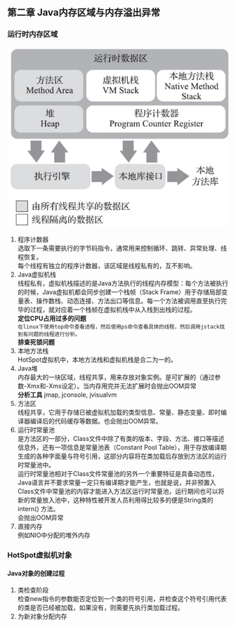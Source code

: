 ## 第二章 Java内存区域与内存溢出异常

### 运行时内存区域

![import img fail](./assets/img/running-location.png "运行时内存区域")

1. 程序计数器  
   选取下一条需要执行的字节码指令，通常用来控制循环、跳转、异常处理、线程恢复。  
   每个线程有独立的程序计数器，该区域是线程私有的，互不影响。
2. Java虚拟机栈  
   线程私有，虚拟机栈描述的是Java方法执行的线程内存模型：每个方法被执行的时候，Java虚拟机都会同步创建一个栈帧（Stack
   Frame）用于存储局部变量表、操作数栈、动态连接、方法出口等信息。每一个方法被调用直至执行完毕的过程，就对应着一个栈帧在虚拟机栈中从入栈到出栈的过程。  
   **定位CPU占用过多的问题**  
   ```在linux下使用top命令查看进程，然后使用ps命令查看具体的线程，然后调用jstack找到有问题的线程进行分析。```  
   **排查死锁问题**
3. 本地方法栈  
   HotSpot虚拟机中，本地方法栈和虚拟机栈是合二为一的。
4. Java堆  
   内存最大的一块区域，线程共享，用来存放对象实例。是可扩展的（通过参数-Xmx和-Xms设定）。当内存用完并无法扩展时会抛出OOM异常   
   **分析工具**
   jmap, jconsole, jvisualvm
5. 方法区  
   线程共享，它用于存储已被虚拟机加载的类型信息、常量、静态变量、即时编译器编译后的代码缓存等数据。也会抛出OOM异常。
6. 运行时常量池  
   是方法区的一部分，Class文件中除了有类的版本、字段、方法、接口等描述信息外，还有一项信息是常量池表（Constant Pool
   Table），用于存放编译期生成的各种字面量与符号引用，这部分内容将在类加载后存放到方法区的运行时常量池中。  
   运行时常量池相对于Class文件常量池的另外一个重要特征是具备动态性，Java语言并不要求常量一定只有编译期才能产生，也就是说，并非预置入Class文件中常量池的内容才能进入方法区运行时常量池，运行期间也可以将新的常量放入池中，这种特性被开发人员利用得比较多的便是String类的intern()
   方法。  
   会抛出OOM异常
7. 直接内存  
   例如NIO中分配的堆外内存

### HotSpot虚拟机对象

#### Java对象的创建过程

1. 类检查阶段  
   检查new指令的参数能否定位到一个类的符号引用，并检查这个符号引用代表的类是否已经被加载，如果没有，则需要先执行类加载过程。
2. 为新对象分配内存  

